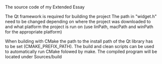 The source code of my Extended Essay

The Qt framework is required for building the project
The path in "widget.h" need to be changed depending on where the project was downloaded to and what platform the project is run on (use linPath, macPath and winPath for the appropriate platform)

When building with CMake the path to the install path of the Qt library has to be set (CMAKE_PREFIX_PATH). The build and clean scripts can be used to automatically run CMake folowed by make. The compiled program will be located under Sources/build
